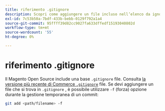 ```yaml
---
title: riferimento .gitignore
description: Scopri come aggiungere un file incluso nell’elenco da ignorare.
exl-id: 7c53b50a-7bdf-433b-bebb-0129f792a1a4
source-git-commit: 95ffff39d82cc9027fa633dffedf15193040802d
workflow-type: tm+mt
source-wordcount: '55'
ht-degree: 0%

---
```


# riferimento .gitignore

Il Magento Open Source include una base `.gitignore` file. Consulta [la versione più recente di Commerce `.gitignore`](https://raw.githubusercontent.com/magento/magento2/2.4/.gitignore) file. Se devi aggiungere un file che si trova in `.gitignore` , è possibile utilizzare `-f` (forza) opzione durante la gestione temporanea di un commit:

```bash
git add <path/filename> -f
```
